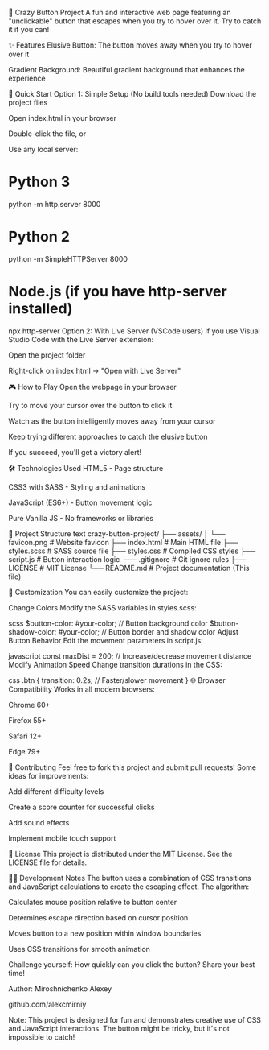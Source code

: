 🎯 Crazy Button Project
A fun and interactive web page featuring an "unclickable" button that escapes when you try to hover over it. Try to catch it if you can!

✨ Features
Elusive Button: The button moves away when you try to hover over it

Gradient Background: Beautiful gradient background that enhances the experience

🚀 Quick Start
Option 1: Simple Setup (No build tools needed)
Download the project files

Open index.html in your browser

Double-click the file, or

Use any local server:

# Python 3
python -m http.server 8000

# Python 2
python -m SimpleHTTPServer 8000

# Node.js (if you have http-server installed)
npx http-server
Option 2: With Live Server (VSCode users)
If you use Visual Studio Code with the Live Server extension:

Open the project folder

Right-click on index.html → "Open with Live Server"

🎮 How to Play
Open the webpage in your browser

Try to move your cursor over the button to click it

Watch as the button intelligently moves away from your cursor

Keep trying different approaches to catch the elusive button

If you succeed, you'll get a victory alert!

🛠️ Technologies Used
HTML5 - Page structure

CSS3 with SASS - Styling and animations

JavaScript (ES6+) - Button movement logic

Pure Vanilla JS - No frameworks or libraries

📁 Project Structure
text
crazy-button-project/
├── assets/
│   └── favicon.png          # Website favicon
├── index.html               # Main HTML file
├── styles.scss              # SASS source file
├── styles.css               # Compiled CSS styles
├── script.js                # Button interaction logic
├── .gitignore              # Git ignore rules
├── LICENSE                 # MIT License
└── README.md               # Project documentation (This file)

🎨 Customization
You can easily customize the project:

Change Colors
Modify the SASS variables in styles.scss:

scss
$button-color: #your-color;       // Button background color
$button-shadow-color: #your-color; // Button border and shadow color
Adjust Button Behavior
Edit the movement parameters in script.js:

javascript
const maxDist = 200; // Increase/decrease movement distance
Modify Animation Speed
Change transition durations in the CSS:

css
.btn {
  transition: 0.2s; // Faster/slower movement
}
🌐 Browser Compatibility
Works in all modern browsers:

Chrome 60+

Firefox 55+

Safari 12+

Edge 79+

🤝 Contributing
Feel free to fork this project and submit pull requests! Some ideas for improvements:

Add different difficulty levels

Create a score counter for successful clicks

Add sound effects

Implement mobile touch support

📄 License
This project is distributed under the MIT License. See the LICENSE file for details.

👨‍💻 Development Notes
The button uses a combination of CSS transitions and JavaScript calculations to create the escaping effect. The algorithm:

Calculates mouse position relative to button center

Determines escape direction based on cursor position

Moves button to a new position within window boundaries

Uses CSS transitions for smooth animation

Challenge yourself: How quickly can you click the button? Share your best time!

Author: Miroshnichenko Alexey

github.com/alekcmirniy

Note: This project is designed for fun and demonstrates creative use of CSS and JavaScript interactions. The button might be tricky, but it's not impossible to catch!

